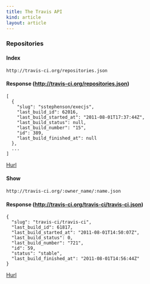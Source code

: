 ```yaml
---
title: The Travis API
kind: article
layout: article
---
```


### Repositories

#### Index
    http://travis-ci.org/repositories.json

#### Response (http://travis-ci.org/repositories.json)

    [
      {
        "slug": "sstephenson/execjs",
        "last_build_id": 62016,
        "last_build_started_at": "2011-08-01T17:37:44Z",
        "last_build_status": null,
        "last_build_number": "15",
        "id": 389,
        "last_build_finished_at": null
      },
      ...
    ]

[Hurl](http://hurl.it/hurls/919a2b3a2ac6dd60239c2548b183fc0a7ba49890/863c0ad50ec63156ec169be3a542d4408fe02d42)

#### Show

    http://travis-ci.org/:owner_name/:name.json

#### Response (http://travis-ci.org/travis-ci/travis-ci.json)
    {
      "slug": "travis-ci/travis-ci",
      "last_build_id": 61817,
      "last_build_started_at": "2011-08-01T14:50:07Z",
      "last_build_status": 0,
      "last_build_number": "721",
      "id": 59,
      "status": "stable",
      "last_build_finished_at": "2011-08-01T14:56:44Z"
    }

[Hurl](http://hurl.it/hurls/1a475b8b354d98647764c8f7d863f5732c2dbc18/33e7c4e5c62612cdbeac17917c6ebd9f8d3d6344)

